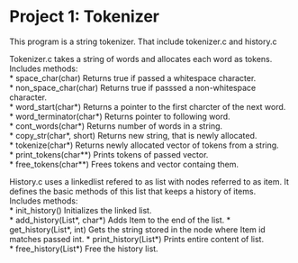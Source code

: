 Project 1: Tokenizer
====================
  
This program is a string tokenizer. That include tokenizer.c and history.c  
  
Tokenizer.c takes a string of words and allocates each word as tokens.  
Includes methods:   
	* space_char(char)	Returns true if passed a whitespace
	 character.  
	 * non_space_char(char)	 Returns true if passsed a non-whitespace
	 character.  
	 * word_start(char*)	Returns a pointer to the first charcter of the
	 next word.  
	 * word_terminator(char*)  Returns pointer to following word.  
	 * cont_words(char*)	  Returns number of words in a string.  
	 * copy_str(char*, short)  Returns new string, that is newly
	 allocated.  
	 * tokenize(char*) 	  Returns newly allocated vector of tokens
	 from a string.  
	 * print_tokens(char**)	  Prints tokens of passed vector.  
	 * free_tokens(char**)	  Frees tokens and vector containg them.  

History.c uses a linkedlist refered to as list with nodes referred to as
item. It defines the basic methods of this list that keeps a history of
items.  
Includes methods:  
	 * init_history()	Initializes the linked list.  
	 * add_history(List*, char*)	    Adds Item to the end of the list.
	 * get_history(List*, int)	    Gets the string stored in the
	 node where Item id matches passed int.
	 * print_history(List*) 	      Prints entire content of list.  
	 * free_history(List*)	      Free the history list.  
